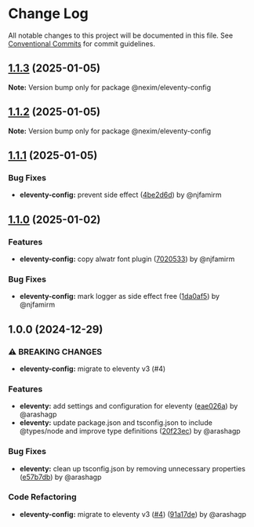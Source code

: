 # Change Log

All notable changes to this project will be documented in this file.
See [Conventional Commits](https://conventionalcommits.org) for commit guidelines.

## [1.1.3](https://github.com/the-nexim/web-app-toolkit/compare/@nexim/eleventy-config@1.1.2...@nexim/eleventy-config@1.1.3) (2025-01-05)

**Note:** Version bump only for package @nexim/eleventy-config

## [1.1.2](https://github.com/the-nexim/web-app-toolkit/compare/@nexim/eleventy-config@1.1.1...@nexim/eleventy-config@1.1.2) (2025-01-05)

**Note:** Version bump only for package @nexim/eleventy-config

## [1.1.1](https://github.com/the-nexim/web-app-toolkit/compare/@nexim/eleventy-config@1.1.0...@nexim/eleventy-config@1.1.1) (2025-01-05)

### Bug Fixes

* **eleventy-config:** prevent side effect ([4be2d6d](https://github.com/the-nexim/web-app-toolkit/commit/4be2d6d5c645420030c85f65cab4119219480d07)) by @njfamirm

## [1.1.0](https://github.com/the-nexim/web-app-toolkit/compare/@nexim/eleventy-config@1.0.0...@nexim/eleventy-config@1.1.0) (2025-01-02)

### Features

* **eleventy-config:** copy alwatr font plugin ([7020533](https://github.com/the-nexim/web-app-toolkit/commit/70205331d2e4a2ef131be6ce441839afb088378f)) by @njfamirm

### Bug Fixes

* **eleventy-config:** mark logger as side effect free ([1da0af5](https://github.com/the-nexim/web-app-toolkit/commit/1da0af51596f5afe022c16ce9c1a6f4aa2f85b34)) by @njfamirm

## 1.0.0 (2024-12-29)

### ⚠ BREAKING CHANGES

* **eleventy-config:** migrate to eleventy v3 (#4)

### Features

* **eleventy:** add settings and configuration for eleventy ([eae026a](https://github.com/the-nexim/web-application-toolkit/commit/eae026aa9596a2c3090e211a2e07436dfc88a2f5)) by @arashagp
* **eleventy:** update package.json and tsconfig.json to include @types/node and improve type definitions ([20f23ec](https://github.com/the-nexim/web-application-toolkit/commit/20f23ec8486d1c8e7d1b28e54dad9c5350d82cf3)) by @arashagp

### Bug Fixes

* **eleventy:** clean up tsconfig.json by removing unnecessary properties ([e57b7db](https://github.com/the-nexim/web-application-toolkit/commit/e57b7db59dc4f4bb813e354291978a9bf8865219)) by @arashagp

### Code Refactoring

* **eleventy-config:** migrate to eleventy v3 ([#4](https://github.com/the-nexim/web-application-toolkit/issues/4)) ([91a17de](https://github.com/the-nexim/web-application-toolkit/commit/91a17def5e87061cd84f2d0c3dc245ba68c79535)) by @arashagp
